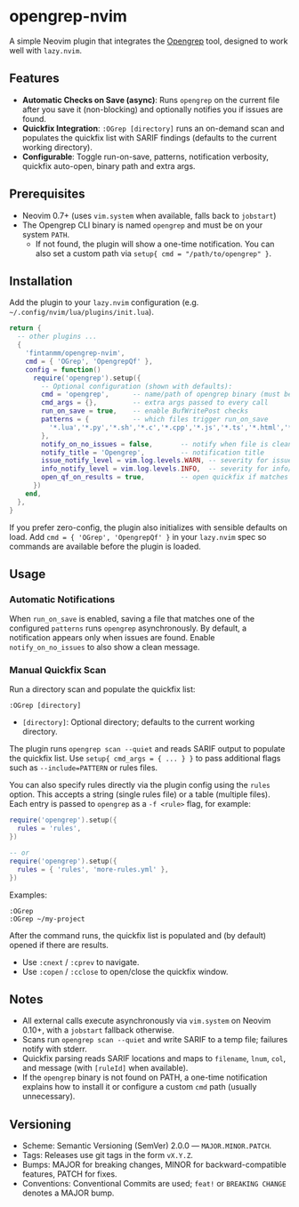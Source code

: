# opengrep-nvim

A simple Neovim plugin that integrates the [Opengrep](https://www.opengrep.dev/) tool, designed to work well with `lazy.nvim`.

## Features

- **Automatic Checks on Save (async)**: Runs `opengrep` on the current file after you save it (non-blocking) and optionally notifies you if issues are found.
- **Quickfix Integration**: `:OGrep [directory]` runs an on-demand scan and populates the quickfix list with SARIF findings (defaults to the current working directory).
- **Configurable**: Toggle run-on-save, patterns, notification verbosity, quickfix auto-open, binary path and extra args.

## Prerequisites

- Neovim 0.7+ (uses `vim.system` when available, falls back to `jobstart`)
- The Opengrep CLI binary is named `opengrep` and must be on your system `PATH`.
  - If not found, the plugin will show a one-time notification. You can also set a custom path via `setup{ cmd = "/path/to/opengrep" }`.

## Installation

Add the plugin to your `lazy.nvim` configuration (e.g. `~/.config/nvim/lua/plugins/init.lua`).

```lua
return {
  -- other plugins ...
  {
    'fintanmm/opengrep-nvim',
    cmd = { 'OGrep', 'OpengrepQf' },
    config = function()
      require('opengrep').setup({
        -- Optional configuration (shown with defaults):
        cmd = 'opengrep',      -- name/path of opengrep binary (must be 'opengrep' on PATH by default)
        cmd_args = {},         -- extra args passed to every call
        run_on_save = true,    -- enable BufWritePost checks
        patterns = {           -- which files trigger run_on_save
          '*.lua','*.py','*.sh','*.c','*.cpp','*.js','*.ts','*.html','*.css','*.h','*.hpp','*.c++','*.java'
        },
        notify_on_no_issues = false,       -- notify when file is clean
        notify_title = 'Opengrep',         -- notification title
        issue_notify_level = vim.log.levels.WARN, -- severity for issue notifications
        info_notify_level = vim.log.levels.INFO,  -- severity for info/clean messages
        open_qf_on_results = true,         -- open quickfix if matches found
      })
    end,
  },
}
```

If you prefer zero-config, the plugin also initializes with sensible defaults on load. Add `cmd = { 'OGrep', 'OpengrepQf' }` in your `lazy.nvim` spec so commands are available before the plugin is loaded.

## Usage

### Automatic Notifications

When `run_on_save` is enabled, saving a file that matches one of the configured `patterns` runs `opengrep` asynchronously. By default, a notification appears only when issues are found. Enable `notify_on_no_issues` to also show a clean message.

### Manual Quickfix Scan

Run a directory scan and populate the quickfix list:

```
:OGrep [directory]
```

- `[directory]`: Optional directory; defaults to the current working directory.

The plugin runs `opengrep scan --quiet` and reads SARIF output to populate the quickfix list. Use `setup{ cmd_args = { ... } }` to pass additional flags such as `--include=PATTERN` or rules files.

You can also specify rules directly via the plugin config using the `rules` option. This accepts a string (single rules file) or a table (multiple files). Each entry is passed to `opengrep` as a `-f <rule>` flag, for example:

```lua
require('opengrep').setup({
  rules = 'rules',
})

-- or
require('opengrep').setup({
  rules = { 'rules', 'more-rules.yml' },
})
```

Examples:

```
:OGrep
:OGrep ~/my-project
```

After the command runs, the quickfix list is populated and (by default) opened if there are results.

- Use `:cnext` / `:cprev` to navigate.
- Use `:copen` / `:cclose` to open/close the quickfix window.

## Notes

- All external calls execute asynchronously via `vim.system` on Neovim 0.10+, with a `jobstart` fallback otherwise.
- Scans run `opengrep scan --quiet` and write SARIF to a temp file; failures notify with stderr.
- Quickfix parsing reads SARIF locations and maps to `filename`, `lnum`, `col`, and message (with `[ruleId]` when available).
- If the `opengrep` binary is not found on PATH, a one-time notification explains how to install it or configure a custom `cmd` path (usually unnecessary).

## Versioning

- Scheme: Semantic Versioning (SemVer) 2.0.0 — `MAJOR.MINOR.PATCH`.
- Tags: Releases use git tags in the form `vX.Y.Z`.
- Bumps: MAJOR for breaking changes, MINOR for backward-compatible features, PATCH for fixes.
- Conventions: Conventional Commits are used; `feat!` or `BREAKING CHANGE` denotes a MAJOR bump.

